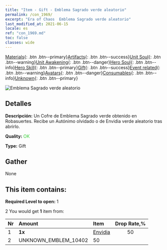 ```yaml
---
title: "Item - Gift - Emblema Sagrado verde aleatorio"
permalink: /con_1969/
excerpt: "Era of Chaos  Emblema Sagrado verde aleatorio"
last_modified_at: 2021-06-15
locale: es
ref: "con_1969.md"
toc: false
classes: wide
---
```

 [Materials](/ItemsES/){: .btn .btn--primary}[Artifacts](/ItemsES/Artifacts/){: .btn .btn--success}[Unit Soul](/ItemsES/UnitSoul/){: .btn .btn--warning}[Unit Awakening](/ItemsES/UnitAwakening/){: .btn .btn--danger}[Hero Soul](/ItemsES/HeroSoul/){: .btn .btn--info}[Hero Skill](/ItemsES/HeroSkill/){: .btn .btn--primary}[Gift](/ItemsES/Gift/){: .btn .btn--success}[Event related](/ItemsES/Events/){: .btn .btn--warning}[Avatars](/ItemsES/Avatars/){: .btn .btn--danger}[Consumables](/ItemsES/Consumables/){: .btn .btn--info}[Unknown](/ItemsES/Unknown/){: .btn .btn--primary}

 ![Emblema Sagrado verde aleatorio](/images/t/shenghui_4.png)

## Detalles
 **Descripción:** Un Cofre de Emblema Sagrado verde obtenido en Robasuertes. Recibe un Autónimo olvidado o de Envidia verde aleatorio tras abrirlo.

 **Quality:** <span style="color: #32CD32">OK</span>

 **Type:** Gift

## Gather

  None

## This item contains:

 **Required Level to open:** 1

 2 You would get **1** item  from:

  | Nr | Amount |     Item    | Drop Rate,% |
  |:---|:-------|:------------|:---------:|
  | 1 |  **1x** | [Envidia](/es/Emblem/Jealousy/) | 50 | 
  | 2 | UNKNOWN_EMBLEM_10402 | 50 | 
